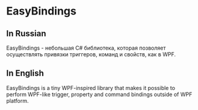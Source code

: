 # EasyBindings

## In Russian
EasyBindings - небольшая C# библиотека, которая позволяет осуществлять привязки триггеров, команд и свойств, как в WPF.

## In English
EasyBindings is a tiny WPF-inspired library that makes it possible to perform WPF-like trigger, property and command bindings outside of WPF platform.
